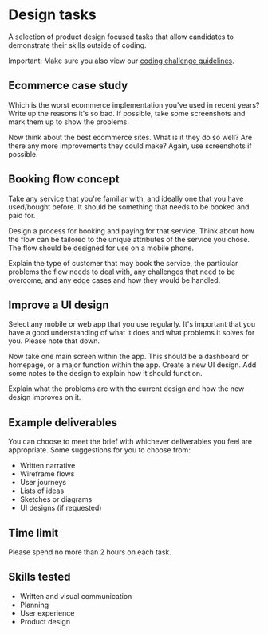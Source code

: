 # Design tasks

A selection of product design focused tasks that allow candidates to demonstrate their skills outside of coding.

Important: Make sure you also view our [coding challenge guidelines](README.md).

## Ecommerce case study

Which is the worst ecommerce implementation you've used in recent years? Write up the reasons it's so bad. If possible, take some screenshots and mark them up to show the problems.

Now think about the best ecommerce sites. What is it they do so well? Are there any more improvements they could make? Again, use screenshots if possible.

## Booking flow concept

Take any service that you're familiar with, and ideally one that you have used/bought before. It should be something that needs to be booked and paid for.

Design a process for booking and paying for that service. Think about how the flow can be tailored to the unique attributes of the service you chose. The flow should be designed for use on a mobile phone.

Explain the type of customer that may book the service, the particular problems the flow needs to deal with, any challenges that need to be overcome, and any edge cases and how they would be handled.

## Improve a UI design

Select any mobile or web app that you use regularly. It's important that you have a good understanding of what it does and what problems it solves for you. Please note that down.

Now take one main screen within the app. This should be a dashboard or homepage, or a major function within the app. Create a new UI design. Add some notes to the design to explain how it should function.

Explain what the problems are with the current design and how the new design improves on it.

## Example deliverables

You can choose to meet the brief with whichever deliverables you feel are appropriate. Some suggestions for you to choose from:

- Written narrative
- Wireframe flows
- User journeys
- Lists of ideas
- Sketches or diagrams
- UI designs (if requested)

## Time limit

Please spend no more than 2 hours on each task.

## Skills tested

- Written and visual communication
- Planning
- User experience
- Product design